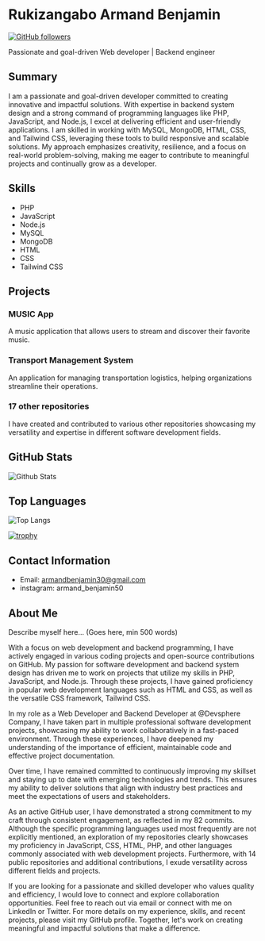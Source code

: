 # Rukizangabo Armand Benjamin

[![GitHub followers](https://img.shields.io/github/followers/BenDev202?style=social)](https://github.com/BenDev202)


Passionate and goal-driven Web developer | Backend engineer

## Summary

I am a passionate and goal-driven developer committed to creating innovative and impactful solutions. With expertise in backend system design and a strong command of programming languages like PHP, JavaScript, and Node.js, I excel at delivering efficient and user-friendly applications. I am skilled in working with MySQL, MongoDB, HTML, CSS, and Tailwind CSS, leveraging these tools to build responsive and scalable solutions. My approach emphasizes creativity, resilience, and a focus on real-world problem-solving, making me eager to contribute to meaningful projects and continually grow as a developer.

## Skills

- PHP
- JavaScript
- Node.js
- MySQL
- MongoDB
- HTML
- CSS
- Tailwind CSS

## Projects

### MUSIC App

A music application that allows users to stream and discover their favorite music.

### Transport Management System

An application for managing transportation logistics, helping organizations streamline their operations.

### 17 other repositories

I have created and contributed to various other repositories showcasing my versatility and expertise in different software development fields.

## GitHub Stats

![Github Stats](https://github-readme-stats.vercel.app/api?username=BenDev202)

## Top Languages

![Top Langs](https://github-readme-stats.vercel.app/api/top-langs/?username=BenDev202)

[![trophy](https://github-profile-trophy.vercel.app/?username=BenDev202)](https://github.com/BenDev202)

## Contact Information

- Email: armandbenjamin30@gmail.com
- instagram: armand_benjamin50

## About Me

Describe myself here... (Goes here, min 500 words)

With a focus on web development and backend programming, I have actively engaged in various coding projects and open-source contributions on GitHub. My passion for software development and backend system design has driven me to work on projects that utilize my skills in PHP, JavaScript, and Node.js. Through these projects, I have gained proficiency in popular web development languages such as HTML and CSS, as well as the versatile CSS framework, Tailwind CSS.

In my role as a Web Developer and Backend Developer at @Devsphere Company, I have taken part in multiple professional software development projects, showcasing my ability to work collaboratively in a fast-paced environment. Through these experiences, I have deepened my understanding of the importance of efficient, maintainable code and effective project documentation.

Over time, I have remained committed to continuously improving my skillset and staying up to date with emerging technologies and trends. This ensures my ability to deliver solutions that align with industry best practices and meet the expectations of users and stakeholders.

As an active GitHub user, I have demonstrated a strong commitment to my craft through consistent engagement, as reflected in my 82 commits. Although the specific programming languages used most frequently are not explicitly mentioned, an exploration of my repositories clearly showcases my proficiency in JavaScript, CSS, HTML, PHP, and other languages commonly associated with web development projects. Furthermore, with 14 public repositories and additional contributions, I exude versatility across different fields and projects.

If you are looking for a passionate and skilled developer who values quality and efficiency, I would love to connect and explore collaboration opportunities. Feel free to reach out via email or connect with me on LinkedIn or Twitter. For more details on my experience, skills, and recent projects, please visit my GitHub profile. Together, let's work on creating meaningful and impactful solutions that make a difference.
